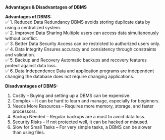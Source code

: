 **Advantages & Disadvantages of DBMS**

**Advantages of DBMS:**  
✅ 1\. Reduced Data Redundancy  DBMS avoids storing duplicate data by using a centralized system.   
✅ 2\. Improved Data Sharing  Multiple users can access data simultaneously without conflict.   
✅ 3\. Better Data Security  Access can be restricted to authorized users only.  
✅ 4\. Data Integrity  Ensures accuracy and consistency through constraints and validation.   
✅ 5\. Backup and Recovery  Automatic backups and recovery features protect against data loss.  
✅ 6\. Data Independence  Data and application programs are independent changing the database does not require changing applications.

**Disadvantages of DBMS:**

1. Costly – Buying and setting up a DBMS can be expensive.  
2. Complex – It can be hard to learn and manage, especially for beginners.  
3. Needs More Resources – Requires more memory, storage, and faster processors.  
4. Backup Needed – Regular backups are a must to avoid data loss.  
5. Security Risks – If not protected well, it can be hacked or misused.  
6. Slow for Small Tasks – For very simple tasks, a DBMS can be slower than using files.
